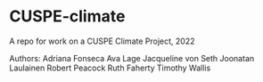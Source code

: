 # CUSPE-climate
A repo for work on a CUSPE Climate Project, 2022

Authors:
Adriana Fonseca
Ava Lage
Jacqueline von Seth
Joonatan Laulainen
Robert Peacock
Ruth Faherty
Timothy Wallis
